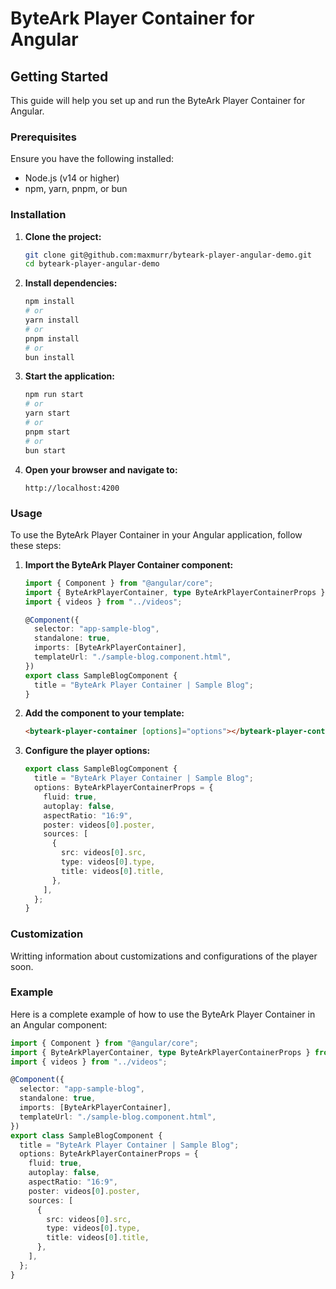 # ByteArk Player Container for Angular

## Getting Started

This guide will help you set up and run the ByteArk Player Container for Angular.

### Prerequisites

Ensure you have the following installed:

- Node.js (v14 or higher)
- npm, yarn, pnpm, or bun

### Installation

1. **Clone the project:**

   ```sh
   git clone git@github.com:maxmurr/byteark-player-angular-demo.git
   cd byteark-player-angular-demo
   ```

2. **Install dependencies:**

   ```sh
   npm install
   # or
   yarn install
   # or
   pnpm install
   # or
   bun install
   ```

3. **Start the application:**

   ```sh
   npm run start
   # or
   yarn start
   # or
   pnpm start
   # or
   bun start
   ```

4. **Open your browser and navigate to:**
   ```
   http://localhost:4200
   ```

### Usage

To use the ByteArk Player Container in your Angular application, follow these steps:

1. **Import the ByteArk Player Container component:**

   ```typescript
   import { Component } from "@angular/core";
   import { ByteArkPlayerContainer, type ByteArkPlayerContainerProps } from "byteark-player-angular";
   import { videos } from "../videos";

   @Component({
     selector: "app-sample-blog",
     standalone: true,
     imports: [ByteArkPlayerContainer],
     templateUrl: "./sample-blog.component.html",
   })
   export class SampleBlogComponent {
     title = "ByteArk Player Container | Sample Blog";
   }
   ```

2. **Add the component to your template:**

   ```html
   <byteark-player-container [options]="options"></byteark-player-container>
   ```

3. **Configure the player options:**

   ```typescript
   export class SampleBlogComponent {
     title = "ByteArk Player Container | Sample Blog";
     options: ByteArkPlayerContainerProps = {
       fluid: true,
       autoplay: false,
       aspectRatio: "16:9",
       poster: videos[0].poster,
       sources: [
         {
           src: videos[0].src,
           type: videos[0].type,
           title: videos[0].title,
         },
       ],
     };
   }
   ```

### Customization

Writting information about customizations and configurations of the player soon.

### Example

Here is a complete example of how to use the ByteArk Player Container in an Angular component:

```typescript
import { Component } from "@angular/core";
import { ByteArkPlayerContainer, type ByteArkPlayerContainerProps } from "byteark-player-angular";
import { videos } from "../videos";

@Component({
  selector: "app-sample-blog",
  standalone: true,
  imports: [ByteArkPlayerContainer],
  templateUrl: "./sample-blog.component.html",
})
export class SampleBlogComponent {
  title = "ByteArk Player Container | Sample Blog";
  options: ByteArkPlayerContainerProps = {
    fluid: true,
    autoplay: false,
    aspectRatio: "16:9",
    poster: videos[0].poster,
    sources: [
      {
        src: videos[0].src,
        type: videos[0].type,
        title: videos[0].title,
      },
    ],
  };
}
```
